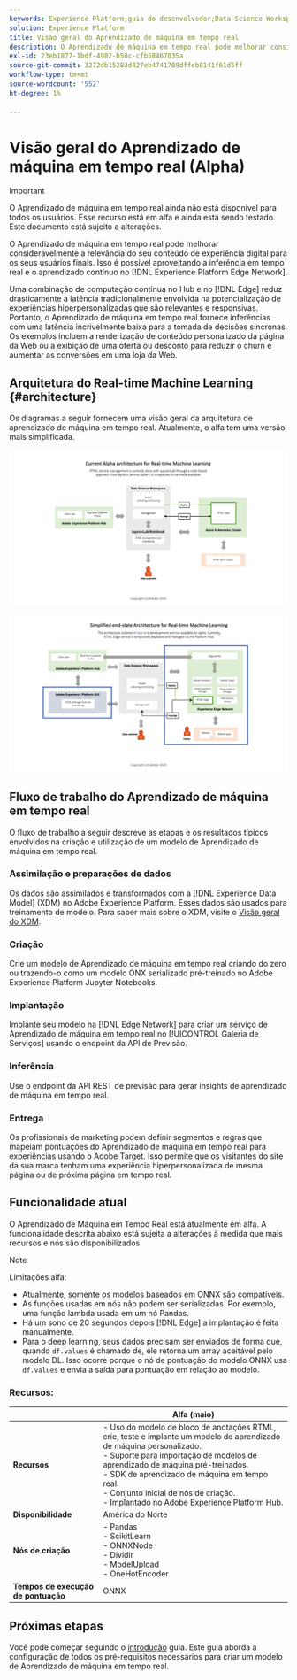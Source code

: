```yaml
---
keywords: Experience Platform;guia do desenvolvedor;Data Science Workspace;tópicos populares;Aprendizado de máquina em tempo real;
solution: Experience Platform
title: Visão geral do Aprendizado de máquina em tempo real
description: O Aprendizado de máquina em tempo real pode melhorar consideravelmente a relevância do seu conteúdo de experiência digital para os seus usuários finais. Isso é possível aproveitando a inferência em tempo real e o aprendizado contínuo na Rede de borda do Experience Platform.
exl-id: 23eb1877-1bdf-4982-b58c-cfb58467035a
source-git-commit: 3272db15283d427eb4741708dffeb8141f61d5ff
workflow-type: tm+mt
source-wordcount: '552'
ht-degree: 1%

---
```


# Visão geral do Aprendizado de máquina em tempo real (Alpha)

>[!IMPORTANT]
>
>O Aprendizado de máquina em tempo real ainda não está disponível para todos os usuários. Esse recurso está em alfa e ainda está sendo testado. Este documento está sujeito a alterações.

O Aprendizado de máquina em tempo real pode melhorar consideravelmente a relevância do seu conteúdo de experiência digital para os seus usuários finais. Isso é possível aproveitando a inferência em tempo real e o aprendizado contínuo no [!DNL Experience Platform Edge Network].

Uma combinação de computação contínua no Hub e no [!DNL Edge] reduz drasticamente a latência tradicionalmente envolvida na potencialização de experiências hiperpersonalizadas que são relevantes e responsivas. Portanto, o Aprendizado de máquina em tempo real fornece inferências com uma latência incrivelmente baixa para a tomada de decisões síncronas. Os exemplos incluem a renderização de conteúdo personalizado da página da Web ou a exibição de uma oferta ou desconto para reduzir o churn e aumentar as conversões em uma loja da Web.

## Arquitetura do Real-time Machine Learning {#architecture}

Os diagramas a seguir fornecem uma visão geral da arquitetura de aprendizado de máquina em tempo real. Atualmente, o alfa tem uma versão mais simplificada.

![arco alfa](../images/rtml/alpha-arch.png)

![Visão geral simplificado](../images/rtml/end-to-end-arch.png)

## Fluxo de trabalho do Aprendizado de máquina em tempo real

O fluxo de trabalho a seguir descreve as etapas e os resultados típicos envolvidos na criação e utilização de um modelo de Aprendizado de máquina em tempo real.

### Assimilação e preparações de dados

Os dados são assimilados e transformados com a [!DNL Experience Data Model] (XDM) no Adobe Experience Platform. Esses dados são usados para treinamento de modelo. Para saber mais sobre o XDM, visite o [Visão geral do XDM](../../xdm/home.md).

### Criação

Crie um modelo de Aprendizado de máquina em tempo real criando do zero ou trazendo-o como um modelo ONX serializado pré-treinado no Adobe Experience Platform Jupyter Notebooks.

### Implantação

Implante seu modelo na [!DNL Edge Network] para criar um serviço de Aprendizado de máquina em tempo real no [!UICONTROL Galeria de Serviços] usando o endpoint da API de Previsão.

### Inferência

Use o endpoint da API REST de previsão para gerar insights de aprendizado de máquina em tempo real.

### Entrega

Os profissionais de marketing podem definir segmentos e regras que mapeiam pontuações do Aprendizado de máquina em tempo real para experiências usando o Adobe Target. Isso permite que os visitantes do site da sua marca tenham uma experiência hiperpersonalizada de mesma página ou de próxima página em tempo real.

## Funcionalidade atual

O Aprendizado de Máquina em Tempo Real está atualmente em alfa. A funcionalidade descrita abaixo está sujeita a alterações à medida que mais recursos e nós são disponibilizados.

>[!NOTE]
>
> Limitações alfa:
> - Atualmente, somente os modelos baseados em ONNX são compatíveis.
> - As funções usadas em nós não podem ser serializadas. Por exemplo, uma função lambda usada em um nó Pandas.
> - Há um sono de 20 segundos depois [!DNL Edge] a implantação é feita manualmente.
> - Para o deep learning, seus dados precisam ser enviados de forma que, quando `df.values` é chamado de, ele retorna um array aceitável pelo modelo DL. Isso ocorre porque o nó de pontuação do modelo ONNX usa `df.values` e envia a saída para pontuação em relação ao modelo.


### Recursos:

| | Alfa (maio) |
| --- | --- |
| **Recursos** | - Uso do modelo de bloco de anotações RTML, crie, teste e implante um modelo de aprendizado de máquina personalizado. <br> - Suporte para importação de modelos de aprendizado de máquina pré-treinados. <br> - SDK de aprendizado de máquina em tempo real. <br> - Conjunto inicial de nós de criação. <br> - Implantado no Adobe Experience Platform Hub. |
| **Disponibilidade** | América do Norte |
| **Nós de criação** | - Pandas <br> - ScikitLearn <br> - ONNXNode <br> - Dividir <br> - ModelUpload <br> - OneHotEncoder |
| **Tempos de execução de pontuação** | ONNX |

## Próximas etapas

Você pode começar seguindo o [introdução](./getting-started.md) guia. Este guia aborda a configuração de todos os pré-requisitos necessários para criar um modelo de Aprendizado de máquina em tempo real.
